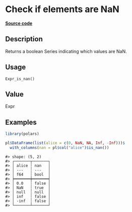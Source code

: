 

# Check if elements are NaN

[**Source code**](https://github.com/pola-rs/r-polars/tree/f1aede4d7d7f090c98651365a4120a8232503a4d/R/after-wrappers.R#L20)

## Description

Returns a boolean Series indicating which values are NaN.

## Usage

<pre><code class='language-R'>Expr_is_nan()
</code></pre>

## Value

Expr

## Examples

``` r
library(polars)

pl$DataFrame(list(alice = c(0, NaN, NA, Inf, -Inf)))$
  with_columns(nan = pl$col("alice")$is_nan())
```

    #> shape: (5, 2)
    #> ┌───────┬───────┐
    #> │ alice ┆ nan   │
    #> │ ---   ┆ ---   │
    #> │ f64   ┆ bool  │
    #> ╞═══════╪═══════╡
    #> │ 0.0   ┆ false │
    #> │ NaN   ┆ true  │
    #> │ null  ┆ null  │
    #> │ inf   ┆ false │
    #> │ -inf  ┆ false │
    #> └───────┴───────┘
